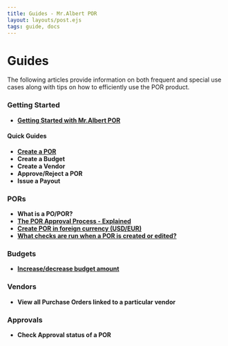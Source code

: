 ```yaml
---
title: Guides - Mr.Albert POR
layout: layouts/post.ejs
tags: guide, docs
---
```


# Guides

The following articles provide information on both frequent and special use cases along with tips on how to efficiently use the POR product.

### Getting Started
* **[Getting Started with Mr.Albert POR](getting-started.md)**

#### Quick Guides

* **[Create a POR](./quick-guides/create-a-por)**
* **Create a Budget**
* **Create a Vendor**
* **Approve/Reject a POR**
* **Issue a Payout**

### PORs
* **What is a PO/POR?**
* **[The POR Approval Process - Explained](por-approval-process.md)**
* **[Create POR in foreign currency (USD/EUR)](./por/foreign-currency-por)**
* **[What checks are run when a POR is created or edited?](./por/por-checks)**

### Budgets

* **[Increase/decrease budget amount](./budget/increase-decrease-budget-amount)**

### Vendors

* **View all Purchase Orders linked to a particular vendor**

### Approvals
* **Check Approval status of a POR**
